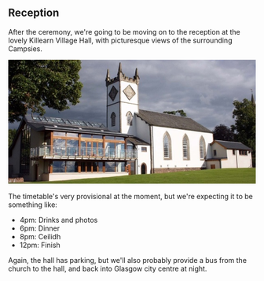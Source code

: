 ## Reception

After the ceremony, we're going to be moving on to the reception at the lovely Killearn Village Hall, with picturesque views of the surrounding Campsies.

![](/images/hall.jpg)

The timetable's very provisional at the moment, but we're expecting it to be something like:

* 4pm: Drinks and photos
* 6pm: Dinner
* 8pm: Ceilidh
* 12pm: Finish

Again, the hall has parking, but we'll also probably provide a bus from the church to the hall, and back into Glasgow city centre at night.

